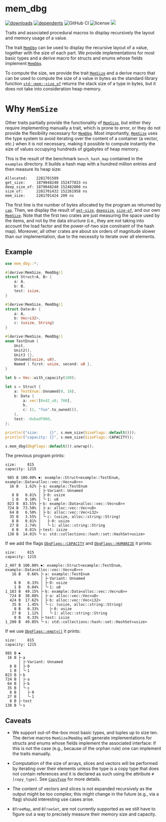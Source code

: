 # mem_dbg

[![downloads](https://img.shields.io/crates/d/mem_dbg)](https://crates.io/crates/mem_dbg)
[![dependents](https://img.shields.io/librariesio/dependents/cargo/mem_dbg)](https://crates.io/crates/mem_dbg/reverse_dependencies)
![GitHub CI](https://github.com/zommiommy/mem_dbg-rs/actions/workflows/rust.yml/badge.svg)
![license](https://img.shields.io/crates/l/mem_dbg)
[![](https://tokei.rs/b1/github/zommiommy/mem_dbg-rs?type=Rust,Python)](https://github.com/zommiommy/mem_dbg-rs)

Traits and associated procedural macros to display recursively the layout and memory usage of a value.

The trait [`MemDbg`] can be used to display the recursive layout of a value, together with the size of each part. We provide
implementations for most basic types and a derive macro for structs and enums whose fields implement [`MemDbg`].

To compute the size, we provide the trait [`MemSize`] and a derive macro that can be used to compute the size of a value in bytes
as the standard library function [`std::mem::size_of`] returns the stack size of a type in bytes, but
it does not take into consideration heap memory.

# Why `MemSize`

Other traits partially provide the functionality of [`MemSize`], but either they require
implementing manually a trait, which is prone to error, or they do not provide the flexibility necessary
for [`MemDbg`]. Most importantly, [`MemSize`] uses the type system
to avoid iterating over the content of a container (a vector, etc.) when it is not necessary, making it possible to
compute instantly the size of values occupying hundreds of gigabytes of heap memory.

This is the result of the benchmark `bench_hash_map` contained in the `examples` directory. It builds a hash map
with a hundred million entries and then measure its heap size:

```test
Allocated:    2281701509
get_size:     1879048240 152477833 ns
deep_size_of: 1879048240 152482000 ns
size_of:      2281701432 152261958 ns
mem_size:     2281701424 209 ns
```

The first line is the number of bytes allocated by the program as returned by [`cap`](https:/crates.io/crates/cap).
Then, we display the result of [`get-size`](https://crates.io/crates/get_size), [`deepsize`](https://crates.io/crates/deepsize),
[`size-of`](https://crates.io/crates/size_of), and our own [`MemSize`]. Note that the first two crates are just measuring the
space used by the items, and not by the data structure (i.e., they are not taking into account the load factor and the power-of-two size
constraint of the hash map). Moreover, all other crates are about six orders of magnitude slower than our implementation, due to
the necessity to iterate over all elements.

## Example

```rust
use mem_dbg::*;

#[derive(MemSize, MemDbg)]
struct Struct<A, B> {
    a: A,
    b: B,
    test: isize,
}

#[derive(MemSize, MemDbg)]
struct Data<A> {
    a: A,
    b: Vec<i32>,
    c: (usize, String)
}

#[derive(MemSize, MemDbg)]
enum TestEnum {
    Unit,
    Unit2(),
    Unit3 {},
    Unnamed(usize, u8),
    Named { first: usize, second: u8 },
}

let b = Vec::with_capacity(100);

let s = Struct {
    a: TestEnum::Unnamed(0, 16),
    b: Data {
        a: vec![0x42_u8; 700],
        b,
        c: (1, "foo".to_owned()),
    },
    test: -0xbadf00d,
};

println!("size:     {}", s.mem_size(SizeFlags::default()));
println!("capacity: {}", s.mem_size(SizeFlags::CAPACITY));

s.mem_dbg(DbgFlags::default()).unwrap();
```

The previous program prints:

```text
size:     815
capacity: 1215

 985 B 100.00% ⏺: example::Struct<example::TestEnum, example::Data<alloc::vec::Vec<u8>>>
  16 B   1.62% ├╴a: example::TestEnum
               │ ├╴Variant: Unnamed
   8 B   0.81% │ ├╴0: usize
   1 B   0.10% │ ╰╴1: u8
 823 B  83.55% ├╴b: example::Data<alloc::vec::Vec<u8>>
 724 B  73.50% │ ├╴a: alloc::vec::Vec<u8>
  64 B   6.50% │ ├╴b: alloc::vec::Vec<i32>
  35 B   3.55% │ ╰╴c: (usize, alloc::string::String)
   8 B   0.81% │   ├╴0: usize
  27 B   2.74% │   ╰╴1: alloc::string::String
   8 B   0.81% ├╴test: isize
 138 B  14.01% ╰╴s: std::collections::hash::set::HashSet<usize>
```

If we add the flags [`DbgFlags::CAPACITY`] and [`DbgFlags::HUMANIZE`] it prints:

```text
size:     815
capacity: 1215

2_407 B 100.00% ⏺: example::Struct<example::TestEnum, example::Data<alloc::vec::Vec<u8>>>
   16 B   0.66% ├╴a: example::TestEnum
                │ ├╴Variant: Unnamed
    8 B   0.33% │ ├╴0: usize
    1 B   0.04% │ ╰╴1: u8
1_183 B  49.15% ├╴b: example::Data<alloc::vec::Vec<u8>>
  724 B  30.08% │ ├╴a: alloc::vec::Vec<u8>
  424 B  17.62% │ ├╴b: alloc::vec::Vec<i32>
   35 B   1.45% │ ╰╴c: (usize, alloc::string::String)
    8 B   0.33% │   ├╴0: usize
   27 B   1.12% │   ╰╴1: alloc::string::String
    8 B   0.33% ├╴test: isize
1_200 B  49.85% ╰╴s: std::collections::hash::set::HashSet<usize>
```

If we use [`DbgFlags::empty()`] it prints:

```text
size:     815
capacity: 1215

985 B ⏺
 16 B ├╴a
      │ ├╴Variant: Unnamed
  8 B │ ├╴0
  1 B │ ╰╴1
823 B ├╴b
724 B │ ├╴a
 64 B │ ├╴b
 35 B │ ╰╴c
  8 B │   ├╴0
 27 B │   ╰╴1
  8 B ├╴test
138 B ╰╴s
```

## Caveats

* We support out-of-the-box most basic types, and tuples up to size ten. The derive macros
  `MemSize`/`MemDbg` will generate
  implementations for structs and enums whose fields implement the associated interface: if this is not
  the case (e.g., because of the orphan rule) one can implement the traits manually.

* Computation of the size of arrays, slices and vectors will be performed by iterating over their elements
  unless the type is a copy type that does not contain references and it is declared as such using
  the attribute `#[copy_type]`. See [`CopyType`] for more details.

* The content of vectors and slices is not expanded recursively as the output might be too
  complex; this might change in the future (e.g., via a flag) should interesting use cases arise.

* `BTreeMap`, and `BTreeSet`, are not currently supported as we still
  have to figure out a way to precisely measure their memory size and capacity.

[`MemDbg`]: https://docs.rs/mem_dbg/latest/mem_dbg/trait.MemDbg.html
[`MemSize`]: https://docs.rs/mem_dbg/latest/mem_dbg/trait.MemSize.html
[`std::mem::size_of`]: https://doc.rust-lang.org/std/mem/fn.size_of.html
[`DbgFlags::CAPACITY`]: https://docs.rs/mem_dbg/latest/mem_dbg/struct.DbgFlags.html#associatedconstant.CAPACITY
[`DbgFlags::HUMANIZE`]: https://docs.rs/mem_dbg/latest/mem_dbg/struct.DbgFlags.html#associatedconstant.HUMANIZE
[`DbgFlags::empty()`]: https://docs.rs/mem_dbg/latest/mem_dbg/struct.DbgFlags.html#method.empty
[`CopyType`]: https://docs.rs/mem_dbg/latest/mem_dbg/trait.CopyType.html
